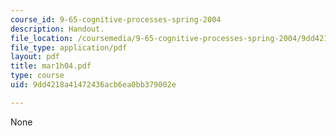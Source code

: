 ```yaml
---
course_id: 9-65-cognitive-processes-spring-2004
description: Handout.
file_location: /coursemedia/9-65-cognitive-processes-spring-2004/9dd4218a41472436acb6ea0bb379002e_mar1h04.pdf
file_type: application/pdf
layout: pdf
title: mar1h04.pdf
type: course
uid: 9dd4218a41472436acb6ea0bb379002e

---
```

None